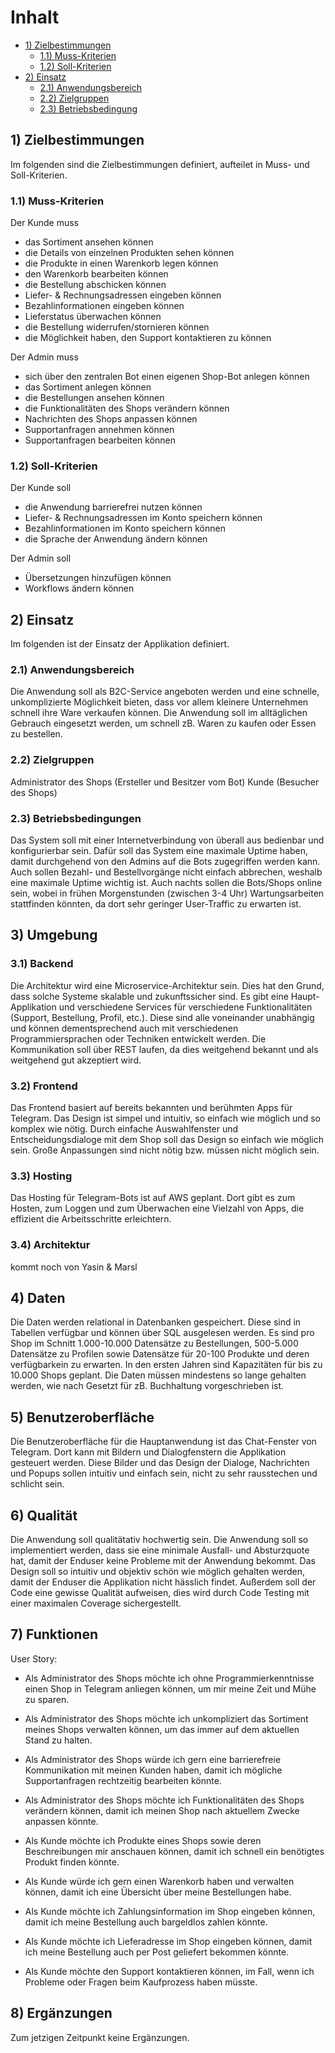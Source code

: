 # Inhalt

- [1) Zielbestimmungen](#ziel)
  - [1.1) Muss-Kriterien](#muss)
  - [1.2) Soll-Kriterien](#soll)
- [2) Einsatz](#einsatz)
  - [2.1) Anwendungsbereich](#anwendung)
  - [2.2) Zielgruppen](#zielgruppen)
  - [2.3) Betriebsbedingung](#betriebsbedingung)
  
<a name="ziel"></a>
## 1) Zielbestimmungen

Im folgenden sind die Zielbestimmungen definiert, aufteilet in Muss- und Soll-Kriterien.

<a name="muss"></a>
### 1.1) Muss-Kriterien

Der Kunde muss
- das Sortiment ansehen können
- die Details von einzelnen Produkten sehen können
- die Produkte in einen Warenkorb legen können
- den Warenkorb bearbeiten können
- die Bestellung abschicken können
- Liefer- & Rechnungsadressen eingeben können
- Bezahlinformationen eingeben können
- Lieferstatus überwachen können
- die Bestellung widerrufen/stornieren können
- die Möglichkeit haben, den Support kontaktieren zu können

Der Admin muss
- sich über den zentralen Bot einen eigenen Shop-Bot anlegen können
- das Sortiment anlegen können
- die Bestellungen ansehen können
- die Funktionalitäten des Shops verändern können
- Nachrichten des Shops anpassen können
- Supportanfragen annehmen können
- Supportanfragen bearbeiten können

<a name="soll"></a>
### 1.2) Soll-Kriterien

Der Kunde soll
- die Anwendung barrierefrei nutzen können
- Liefer- & Rechnungsadressen im Konto speichern können
- Bezahlinformationen im Konto speichern können
- die Sprache der Anwendung ändern können

Der Admin soll
- Übersetzungen hinzufügen können
- Workflows ändern können

<a name="einsatz"></a>
## 2) Einsatz

Im folgenden ist der Einsatz der Applikation definiert.

<a name="anwendung"></a>
### 2.1) Anwendungsbereich

Die Anwendung soll als B2C-Service angeboten werden und eine schnelle, unkomplizierte Möglichkeit bieten, dass vor allem kleinere Unternehmen schnell ihre Ware verkaufen können. Die Anwendung soll im alltäglichen Gebrauch eingesetzt werden, um schnell zB. Waren zu kaufen oder Essen zu bestellen.

<a name="zielgruppen"></a>
### 2.2) Zielgruppen

Administrator des Shops (Ersteller und Besitzer vom Bot)
Kunde (Besucher des Shops)

<a name="betriebsbedingungen"></a>
### 2.3) Betriebsbedingungen

Das System soll mit einer Internetverbindung von überall aus bedienbar und konfigurierbar sein. Dafür soll das System eine maximale Uptime haben, damit durchgehend von den Admins auf die Bots zugegriffen werden kann. Auch sollen Bezahl- und Bestellvorgänge nicht einfach abbrechen, weshalb eine maximale Uptime wichtig ist. Auch nachts sollen die Bots/Shops online sein, wobei in frühen Morgenstunden (zwischen 3-4 Uhr) Wartungsarbeiten stattfinden könnten, da dort sehr geringer User-Traffic zu erwarten ist.

<a name="umgebung"></a>
## 3) Umgebung

<a name="backend"></a>
### 3.1) Backend

Die Architektur wird eine Microservice-Architektur sein. Dies hat den Grund, dass solche Systeme skalable und zukunftssicher sind. Es gibt eine Haupt-Applikation und verschiedene Services für verschiedene Funktionalitäten (Support, Bestellung, Profil, etc.). Diese sind alle voneinander unabhängig und können dementsprechend auch mit verschiedenen Programmiersprachen oder Techniken entwickelt werden. Die Kommunikation soll über REST laufen, da dies weitgehend bekannt und als weitgehend gut akzeptiert wird. 

<a name="frontend"></a>
### 3.2) Frontend

Das Frontend basiert auf bereits bekannten und berühmten Apps für Telegram. Das Design ist simpel und intuitiv, so einfach wie möglich und so komplex wie nötig. Durch einfache Auswahlfenster und Entscheidungsdialoge mit dem Shop soll das Design so einfach wie möglich sein. Große Anpassungen sind nicht nötig bzw. müssen nicht möglich sein.

<a name="hosting"></a>
### 3.3) Hosting

Das Hosting für Telegram-Bots ist auf AWS geplant. Dort gibt es zum Hosten, zum Loggen und zum Überwachen eine Vielzahl von Apps, die effizient die Arbeitsschritte erleichtern.

<a name="architektur"></a>
### 3.4) Architektur

kommt noch von Yasin & Marsl

<a name="daten"></a>
## 4) Daten

Die Daten werden relational in Datenbanken gespeichert. Diese sind in Tabellen verfügbar und können über SQL ausgelesen werden. Es sind pro Shop im Schnitt 1.000-10.000 Datensätze zu Bestellungen, 500-5.000 Datensätze zu Profilen sowie Datensätze für 20-100 Produkte und deren verfügbarkein zu erwarten. In den ersten Jahren sind Kapazitäten für bis zu 10.000 Shops geplant. Die Daten müssen mindestens so lange gehalten werden, wie nach Gesetzt für zB. Buchhaltung vorgeschrieben ist. 

<a name="ui"></a>
## 5) Benutzeroberfläche

Die Benutzeroberfläche für die Hauptanwendung ist das Chat-Fenster von Telegram. Dort kann mit Bildern und Dialogfenstern die Applikation gesteuert werden. Diese Bilder und das Design der Dialoge, Nachrichten und Popups sollen intuitiv und einfach sein, nicht zu sehr rausstechen und schlicht sein. 

<a name="qualität"></a>
## 6) Qualität

Die Anwendung soll qualitätativ hochwertig sein. Die Anwendung soll so implementiert werden, dass sie eine minimale Ausfall- und Absturzquote hat, damit der Enduser keine Probleme mit der Anwendung bekommt. Das Design soll so intuitiv und objektiv schön wie möglich gehalten werden, damit der Enduser die Applikation nicht hässlich findet. Außerdem soll der Code eine gewisse Qualität aufweisen, dies wird durch Code Testing mit einer maximalen Coverage sichergestellt.

<a name="funktionen"></a>
## 7) Funktionen
User Story:
- Als Administrator des Shops möchte ich ohne Programmierkenntnisse einen Shop in Telegram anliegen können, um mir meine Zeit und Mühe zu sparen.
- Als Administrator des Shops möchte ich unkompliziert das Sortiment meines Shops verwalten können, um das immer auf dem aktuellen Stand zu halten.
- Als Administrator des Shops würde ich gern eine barrierefreie Kommunikation mit meinen Kunden haben, damit ich mögliche Supportanfragen rechtzeitig bearbeiten könnte.
- Als Administrator des Shops möchte ich Funktionalitäten des Shops verändern können, damit ich meinen Shop nach aktuellem Zwecke anpassen könnte.

- Als Kunde möchte ich Produkte eines Shops sowie deren Beschreibungen mir anschauen können, damit ich schnell ein benötigtes Produkt finden könnte.
- Als Kunde würde ich gern einen Warenkorb haben und verwalten können, damit ich eine Übersicht über meine Bestellungen habe.
- Als Kunde möchte ich Zahlungsinformation im Shop eingeben können, damit ich meine Bestellung auch bargeldlos zahlen könnte. 
- Als Kunde möchte ich Lieferadresse im Shop eingeben können, damit ich meine Bestellung auch per Post geliefert bekommen könnte. 
- Als Kunde möchte den Support kontaktieren können, im Fall, wenn ich Probleme oder Fragen beim Kaufprozess haben müsste.

<a name="ergänzungen"></a>
## 8) Ergänzungen

Zum jetzigen Zeitpunkt keine Ergänzungen.

